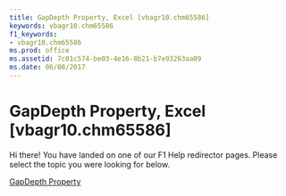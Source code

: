 ```yaml
---
title: GapDepth Property, Excel [vbagr10.chm65586]
keywords: vbagr10.chm65586
f1_keywords:
- vbagr10.chm65586
ms.prod: office
ms.assetid: 7c01c574-be03-4e16-8b21-b7e93263aa09
ms.date: 06/08/2017
---
```



# GapDepth Property, Excel [vbagr10.chm65586]

Hi there! You have landed on one of our F1 Help redirector pages. Please select the topic you were looking for below.

[GapDepth Property](http://msdn.microsoft.com/library/0aa59fe6-29bf-c014-8c11-18481f9c5603%28Office.15%29.aspx)

